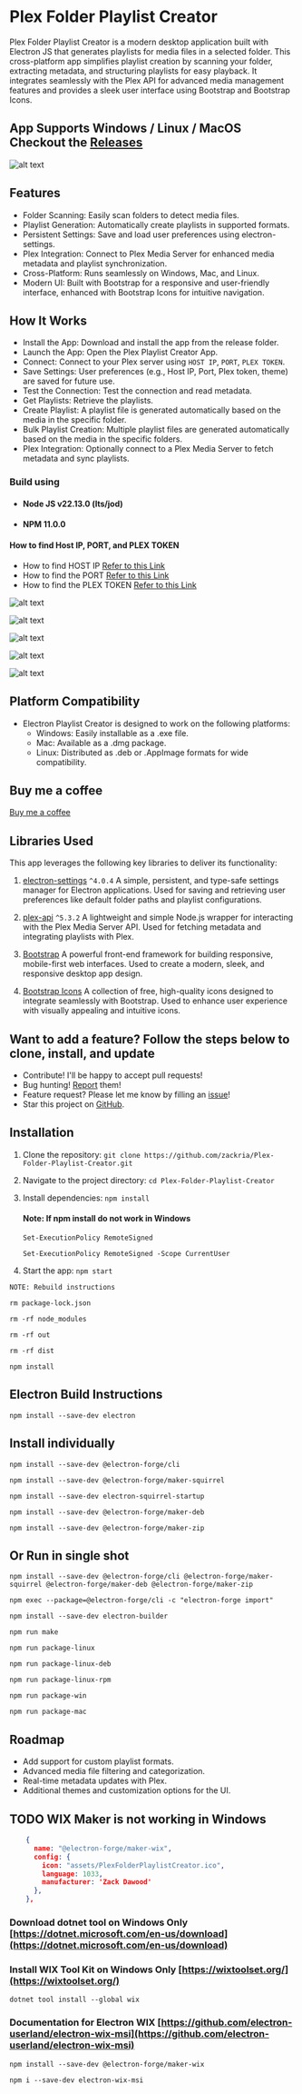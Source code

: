 # Plex Folder Playlist Creator

Plex Folder Playlist Creator is a modern desktop application built with Electron JS that generates playlists for media files in a selected folder. This cross-platform app simplifies playlist creation by scanning your folder, extracting metadata, and structuring playlists for easy playback. It integrates seamlessly with the Plex API for advanced media management features and provides a sleek user interface using Bootstrap and Bootstrap Icons.

## App Supports Windows / Linux / MacOS Checkout the [Releases](https://github.com/zackria/Plex-Folder-Playlist-Creator/releases)

![alt text](./img/01PlexFolderPlaylist.png)

## Features
- Folder Scanning: Easily scan folders to detect media files.
- Playlist Generation: Automatically create playlists in supported formats.
- Persistent Settings: Save and load user preferences using electron-settings.
- Plex Integration: Connect to Plex Media Server for enhanced media metadata and playlist synchronization.
- Cross-Platform: Runs seamlessly on Windows, Mac, and Linux.
- Modern UI: Built with Bootstrap for a responsive and user-friendly interface, enhanced with Bootstrap Icons for intuitive navigation.

## How It Works
- Install the App: Download and install the app from the release folder.
- Launch the App: Open the Plex Playlist Creator App.
- Connect: Connect to your Plex server using `HOST IP`, `PORT`, `PLEX TOKEN`.
- Save Settings: User preferences (e.g., Host IP, Port, Plex token, theme) are saved for future use.
- Test the Connection: Test the connection and read metadata.
- Get Playlists: Retrieve the playlists.
- Create Playlist: A playlist file is generated automatically based on the media in the specific folder.
- Bulk Playlist Creation: Multiple playlist files are generated automatically based on the media in the specific folders.
- Plex Integration: Optionally connect to a Plex Media Server to fetch metadata and sync playlists.

### Build using 
- #### Node JS v22.13.0 (lts/jod)
- #### NPM 11.0.0

#### How to find Host IP, PORT, and PLEX TOKEN 
- How to find HOST IP [Refer to this Link](FINDHOST_PORT.md)
- How to find the PORT [Refer to this Link](FINDHOST_PORT.md)
- How to find the PLEX TOKEN [Refer to this Link](FINDPLEXTOKEN.md)

![alt text](./img/02PlexTestConnection.png)

![alt text](./img/03PlexNavigationMenu.png)

![alt text](./img/04PlexGetPlaylist.png)

![alt text](./img/05PlexCreatePlaylistFolder.png)

![alt text](./img/06PlexBulkPlaylist.png)

## Platform Compatibility
- Electron Playlist Creator is designed to work on the following platforms:
    - Windows: Easily installable as a .exe file.
    - Mac: Available as a .dmg package.
    - Linux: Distributed as .deb or .AppImage formats for wide compatibility.

## Buy me a coffee
[Buy me a coffee](https://buymeacoffee.com/zackdawood)

## Libraries Used
This app leverages the following key libraries to deliver its functionality:

1. [electron-settings](https://github.com/nathanbuchar/electron-settings) `^4.0.4`
     A simple, persistent, and type-safe settings manager for Electron applications.
     Used for saving and retrieving user preferences like default folder paths and playlist configurations.

2. [plex-api](https://github.com/phillipj/node-plex-api) `^5.3.2`
     A lightweight and simple Node.js wrapper for interacting with the Plex Media Server API.
     Used for fetching metadata and integrating playlists with Plex.

3. [Bootstrap](https://getbootstrap.com/)
     A powerful front-end framework for building responsive, mobile-first web interfaces.
     Used to create a modern, sleek, and responsive desktop app design.

4. [Bootstrap Icons](https://icons.getbootstrap.com/)
     A collection of free, high-quality icons designed to integrate seamlessly with Bootstrap.
     Used to enhance user experience with visually appealing and intuitive icons.

## Want to add a feature? Follow the steps below to clone, install, and update

- Contribute! I'll be happy to accept pull requests!
- Bug hunting! [Report](https://github.com/zackria/Plex-Folder-Playlist-Creator/issues) them!
- Feature request? Please let me know by filling an [issue](https://github.com/zackria/Plex-Folder-Playlist-Creator/issues)!
- Star this project on [GitHub](https://github.com/zackria/Plex-Folder-Playlist-Creator).

## Installation

1. Clone the repository:
     `git clone https://github.com/zackria/Plex-Folder-Playlist-Creator.git`

2. Navigate to the project directory:
     `cd Plex-Folder-Playlist-Creator`

3. Install dependencies:
     `npm install`

     #### Note: If npm install do not work in Windows 
     `Set-ExecutionPolicy RemoteSigned`

     `Set-ExecutionPolicy RemoteSigned -Scope CurrentUser`

4. Start the app:
     `npm start`


```NOTE: Rebuild instructions```

`rm package-lock.json`

`rm -rf node_modules`

`rm -rf out`

`rm -rf dist`

`npm install`

## Electron Build Instructions
`npm install --save-dev electron`

## Install individually
`npm install --save-dev @electron-forge/cli`

`npm install --save-dev @electron-forge/maker-squirrel`

`npm install --save-dev electron-squirrel-startup`

`npm install --save-dev @electron-forge/maker-deb`

`npm install --save-dev @electron-forge/maker-zip`

## Or Run in single shot
`npm install --save-dev @electron-forge/cli @electron-forge/maker-squirrel @electron-forge/maker-deb @electron-forge/maker-zip`

`npm exec --package=@electron-forge/cli -c "electron-forge import"`

`npm install --save-dev electron-builder`

`npm run make`


`npm run package-linux`


`npm run package-linux-deb`


`npm run package-linux-rpm`


`npm run package-win`


`npm run package-mac`

## Roadmap
- Add support for custom playlist formats.
- Advanced media file filtering and categorization.
- Real-time metadata updates with Plex.
- Additional themes and customization options for the UI.


## TODO WIX Maker is not working in Windows

```JSON
    {
      name: "@electron-forge/maker-wix",
      config: {
        icon: "assets/PlexFolderPlaylistCreator.ico",
        language: 1033,
        manufacturer: 'Zack Dawood'
      },
    },
```


### Download dotnet tool on Windows Only [https://dotnet.microsoft.com/en-us/download](https://dotnet.microsoft.com/en-us/download)

### Install WIX Tool Kit on Windows Only [https://wixtoolset.org/](https://wixtoolset.org/)

`dotnet tool install --global wix`

### Documentation for Electron WIX [https://github.com/electron-userland/electron-wix-msi](https://github.com/electron-userland/electron-wix-msi)

`npm install --save-dev @electron-forge/maker-wix`

`npm i --save-dev electron-wix-msi`